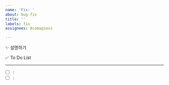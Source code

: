 ```yaml
---
name: 'Fix: '
about: bug fix
title: ''
labels: fix
assignees: Acomagiesz

---
```


✨ 설명하기

✅ To Do List


---
- [ ] :
- [ ] :
